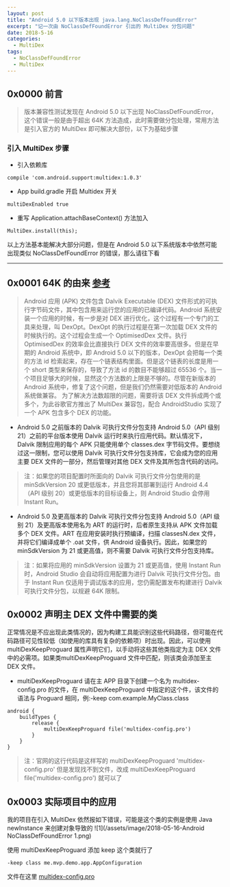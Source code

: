 ```yaml
---
layout: post
title: "Android 5.0 以下版本出现 java.lang.NoClassDefFoundError"
excerpt: "记一次由 NoClassDefFoundError 引出的 MultiDex 分包问题"
date: 2018-5-16
categories:
  - MultiDex
tags:
  - NoClassDefFoundError
  - MultiDex
---
```


## 0x0000 前言
> 版本兼容性测试发现在 Android 5.0 以下出现 NoClassDefFoundError，这个错误一般是由于超出 64K 方法造成，此时需要做分包处理，常用方法是引入官方的 MultiDex 即可解决大部份，以下为基础步骤

### 引入 MultiDex 步骤
* 引入依赖库
```
compile 'com.android.support:multidex:1.0.3'
```

* App build.gradle 开启 Multidex 开关
```
multiDexEnabled true
```

* 重写 Application.attachBaseContext() 方法加入
```
MultiDex.install(this);
```

以上方法基本能解决大部分问题，但是在 Android 5.0 以下系统版本中依然可能出现类似 NoClassDefFoundError 的错误，那么请往下看

-------------------

## 0x0001 64K 的由来 [参考](https://developer.android.com/studio/build/multidex)
> Android 应用 (APK) 文件包含 Dalvik Executable (DEX) 文件形式的可执行字节码文件，其中包含用来运行您的应用的已编译代码。Android 系统安装一个应用的时候，有一步是对 DEX 进行优化，这个过程有一个专门的工具来处理，叫 DexOpt。DexOpt 的执行过程是在第一次加载 DEX 文件的时候执行的。这个过程会生成一个 OptimisedDex 文件。执行 OptimisedDex 的效率会比直接执行 DEX 文件的效率要高很多。但是在早期的 Android 系统中，即 Android 5.0 以下的版本，DexOpt 会把每一个类的方法 id 检索起来，存在一个链表结构里面。但是这个链表的长度是用一个 short 类型来保存的，导致了方法 id 的数目不能够超过 65536 个。当一个项目足够大的时候，显然这个方法数的上限是不够的。尽管在新版本的 Android 系统中，修复了这个问题，但是我们仍然需要对低版本的 Android 系统做兼容。
为了解决方法数超限的问题，需要将该 DEX 文件拆成两个或多个，为此谷歌官方推出了 MultiDex 兼容包，配合 AndroidStudio 实现了一个 APK 包含多个 DEX 的功能。

* Android 5.0 之前版本的 Dalvik 可执行文件分包支持
Android 5.0（API 级别 21）之前的平台版本使用 Dalvik 运行时来执行应用代码。默认情况下，Dalvik 限制应用的每个 APK 只能使用单个 classes.dex 字节码文件。要想绕过这一限制，您可以使用 Dalvik 可执行文件分包支持库，它会成为您的应用主要 DEX 文件的一部分，然后管理对其他 DEX 文件及其所包含代码的访问。
> 注：如果您的项目配置时所面向的 Dalvik 可执行文件分包使用的是 minSdkVersion 20 或更低版本，并且您将其部署到运行 Android 4.4（API 级别 20）或更低版本的目标设备上，则 Android Studio 会停用 Instant Run。

* Android 5.0 及更高版本的 Dalvik 可执行文件分包支持
Android 5.0（API 级别 21）及更高版本使用名为 ART 的运行时，后者原生支持从 APK 文件加载多个 DEX 文件。ART 在应用安装时执行预编译，扫描 classesN.dex 文件，并将它们编译成单个 .oat 文件，供 Android 设备执行。因此，如果您的 minSdkVersion 为 21 或更高值，则不需要 Dalvik 可执行文件分包支持库。
> 注：如果将应用的 minSdkVersion 设置为 21 或更高值，使用 Instant Run 时，Android Studio 会自动将应用配置为进行 Dalvik 可执行文件分包。由于 Instant Run 仅适用于调试版本的应用，您仍需配置发布构建进行 Dalvik 可执行文件分包，以规避 64K 限制。

## 0x0002 声明主 DEX 文件中需要的类
正常情况是不应出现此类情况的，因为构建工具能识别这些代码路径，但可能在代码路径可见性较低（如使用的库具有复杂的依赖项）时出现。因此，可以使用 multiDexKeepProguard 属性声明它们，以手动将这些其他类指定为主 DEX 文件中的必需项。如果类multiDexKeepProguard 文件中匹配，则该类会添加至主 DEX 文件。

* multiDexKeepProguard
请在主 APP 目录下创建一个名为 multidex-config.pro 的文件，在 multiDexKeepProguard 中指定的这个件，该文件的语法与 Proguard 相同，例:-keep com.example.MyClass.class
```
android {
    buildTypes {
        release {
            multiDexKeepProguard file('multidex-config.pro')
        }
    }
}
```

> 注：官网的这行代码是这样写的 multiDexKeepProguard 'multidex-config.pro' 但是发现找不到文件，改成 multiDexKeepProguard file('multidex-config.pro') 就可以了

## 0x0003 实际项目中的应用
我的项目在引入 MultiDex 依然报如下错误，可能是这个类的实例是使用 Java newInstance 来创建对象导致的
![1](/assets/image/2018-05-16-Android NoClassDefFoundError 1.png)

使用 multiDexKeepProguard 添加 keep 这个类就行了
```
-keep class me.mvp.demo.app.AppConfiguration
```

文件在这里 [multidex-config.pro](https://github.com/RockyQu/MVPFrames/blob/rx/App/multidex-config.pro)